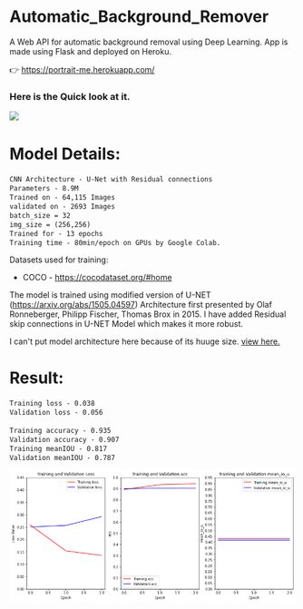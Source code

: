 # Automatic_Background_Remover

A Web API for automatic background removal using Deep Learning. App is made using Flask and deployed on Heroku.

👉 https://portrait-me.herokuapp.com/


### Here is the Quick look at it.

![](https://github.com/G0rav/Automatic_Background_Removal/blob/main/src/Demo.gif)


# Model Details:

```
CNN Architecture - U-Net with Residual connections
Parameters - 8.9M
Trained on - 64,115 Images
validated on - 2693 Images
batch_size = 32
img_size = (256,256)
Trained for - 13 epochs 
Training time - 80min/epoch on GPUs by Google Colab.

```


Datasets used for training:
- COCO - https://cocodataset.org/#home

The model is trained using modified version of U-NET (https://arxiv.org/abs/1505.04597) Architecture first presented by Olaf Ronneberger, Philipp Fischer, Thomas Brox in 2015.
I have added Residual skip connections in U-NET Model which makes it more robust. 

I can't put model architecture here because of its huuge size. [view here.](https://raw.githubusercontent.com/G0rav/Automatic_Background_Removal/main/src/Model%20Architecture.png)

# Result:

```
Training loss - 0.038
Validation loss - 0.056

Training accuracy - 0.935
Validation accuracy - 0.907
Training meanIOU - 0.817
Validation meanIOU - 0.787
```
<img src="https://github.com/G0rav/Automatic_Background_Removal/blob/main/src/Evaluation%20chart.png">
